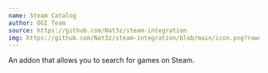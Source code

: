 ```yaml
---
name: Steam Catalog
author: OGI Team
source: https://github.com/Nat3z/steam-integration
img: https://github.com/Nat3z/steam-integration/blob/main/icon.png?raw=true
---
```


An addon that allows you to search for games on Steam.
